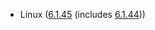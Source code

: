 - Linux ([6.1.45](https://lwn.net/Articles/941273) (includes [6.1.44](https://lwn.net/Articles/940800)))
